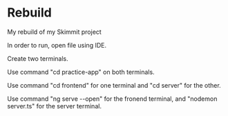 # Rebuild
My rebuild of my Skimmit project

In order to run, open file using IDE.

Create two terminals.

Use command "cd practice-app" on both terminals.

Use command "cd frontend" for one terminal and "cd server" for the other.

Use command "ng serve --open" for the fronend terminal, and "nodemon server.ts" for the server terminal.


